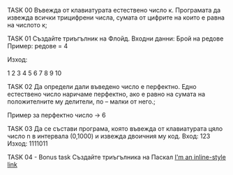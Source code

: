 TASK 00
Въвежда от клавиатурата естествено число к. Програмата да извежда всички трицифрени числа, сумата от цифрите на които е равна на числото к;

TASK 01
Създайте триъгълник на Флойд. Входни данни: Брой на редове Пример: редове = 4

Изход:

1
2  3
4  5  6
7  8  9  10

TASK 02
Да определи дали въведено число е перфектно. Едно естествено число наричаме перфектно, ако е равно на сумата на положителните му делители, по – малки от него.;

Пример за перфектно число -> 6

TASK 03
Да се състави програма, която въвежда от клавиатурата цяло число n в интервала (0,1000) и извежда двоичния му код. 
Вход: 123 Изход: 1111011

TASK 04 - Bonus task
Създайте триъгълника на Паскал [I'm an inline-style link](https://en.wikipedia.org/wiki/Pascal%27s_triangle)

